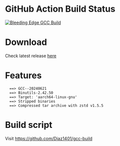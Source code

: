 # GitHub Action Build Status
[![Bleeding Edge GCC Build](https://github.com/Diaz1401/gcc-build/actions/workflows/unstable-build.yml/badge.svg)](https://github.com/Diaz1401/gcc-build/actions/workflows/unstable-build.yml)

# Download
Check latest release [here](https://github.com/Mengkernel/gcc/releases/latest)

# Features
```
  ==> GCC--20240621
  ==> Binutils-2.42.50
  ==> Target: 'aarch64-linux-gnu'
  ==> Stripped binaries
  ==> Compressed tar archive with zstd v1.5.5
```

# Build script
Visit https://github.com/Diaz1401/gcc-build
